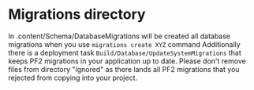 Migrations directory
====================

In .content/Schema/DatabaseMigrations will be created all database migrations when you use `migrations create XYZ` command
Additionally there is a deployment task `Build/Database/UpdateSystemMigrations` that keeps PF2 migrations in your application up to date.
Please don't remove files from directory "ignored" as there lands all PF2 migrations that you rejected from copying into your project.